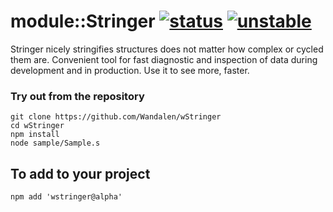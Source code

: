 
# module::Stringer [![status](https://github.com/Wandalen/wStringer/workflows/publish/badge.svg)](https://github.com/Wandalen/wStringer/actions?query=workflow%3Apublish) [![unstable](https://img.shields.io/badge/stability-unstable-yellow.svg)](https://github.com/emersion/stability-badges#unstable)

Stringer nicely stringifies structures does not matter how complex or cycled them are. Convenient tool for fast diagnostic and inspection of data during development and in production. Use it to see more, faster.

### Try out from the repository
```
git clone https://github.com/Wandalen/wStringer
cd wStringer
npm install
node sample/Sample.s
```

## To add to your project
```
npm add 'wstringer@alpha'
```
